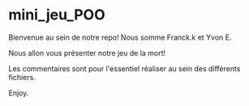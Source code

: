 # mini_jeu_POO

Bienvenue au sein de notre repo! Nous somme Franck.k et Yvon E.

Nous allon vous présenter notre jeu de la mort!

Les commentaires sont pour l'essentiel réaliser au sein des différents fichiers.

Enjoy.
